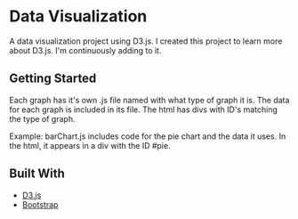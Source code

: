 # Data Visualization

A data visualization project using D3.js. I created this project to learn more about D3.js. I'm continuously adding to it.

## Getting Started

Each graph has it's own .js file named with what type of graph it is. The data for each graph is included in its file. The html has divs with ID's matching the type of graph.

Example: barChart.js includes code for the pie chart and the data it uses. In the html, it appears in a div with the ID #pie.


## Built With

* [D3.js](https://d3js.org/)
* [Bootstrap](https://v4-alpha.getbootstrap.com/)
